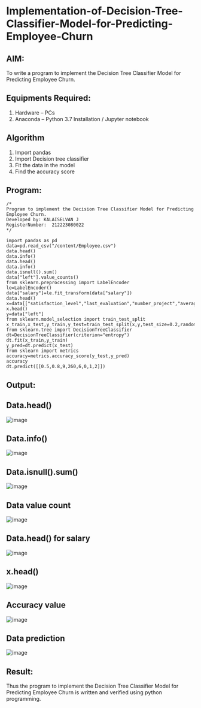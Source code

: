 # Implementation-of-Decision-Tree-Classifier-Model-for-Predicting-Employee-Churn

## AIM:
To write a program to implement the Decision Tree Classifier Model for Predicting Employee Churn.

## Equipments Required:
1. Hardware – PCs
2. Anaconda – Python 3.7 Installation / Jupyter notebook

## Algorithm
1. Import pandas
2. Import Decision tree classifier
3. Fit the data in the model
4. Find the accuracy score


## Program:
```
/*
Program to implement the Decision Tree Classifier Model for Predicting Employee Churn.
Developed by: KALAISELVAN J
RegisterNumber:  212223080022
*/
```
```
import pandas as pd
data=pd.read_csv("/content/Employee.csv")
data.head()
data.info()
data.head()
data.info()
data.isnull().sum()
data["left"].value_counts()
from sklearn.preprocessing import LabelEncoder
le=LabelEncoder()
data["salary"]=le.fit_transform(data["salary"])
data.head()
x=data[["satisfaction_level","last_evaluation","number_project","average_montly_hours","time_spend_company","Work_accident","promotion_last_5years","salary"]]
x.head()
y=data["left"]
from sklearn.model_selection import train_test_split
x_train,x_test,y_train,y_test=train_test_split(x,y,test_size=0.2,random_state=100)
from sklearn.tree import DecisionTreeClassifier
dt=DecisionTreeClassifier(criterion="entropy")
dt.fit(x_train,y_train)
y_pred=dt.predict(x_test)
from sklearn import metrics
accuracy=metrics.accuracy_score(y_test,y_pred)
accuracy
dt.predict([[0.5,0.8,9,260,6,0,1,2]])
```
## Output:
## Data.head()
![image](https://github.com/user-attachments/assets/86fcefb5-d00f-4f4b-93fd-e10ce7d8f070)

## Data.info()
![image](https://github.com/user-attachments/assets/dc78d66a-a8a7-4524-a589-93c6a84ba4ea)

## Data.isnull().sum()
![image](https://github.com/user-attachments/assets/310dc6d2-6c19-4d2e-a051-6d7377b04756)

## Data value count
![image](https://github.com/user-attachments/assets/868949a4-8ec0-4965-a585-835b644817e2)

##   Data.head() for salary
![image](https://github.com/user-attachments/assets/4259ac0f-1b68-4e46-8f03-9bf2c0ef6213)

## x.head()
![image](https://github.com/user-attachments/assets/3ec27a02-2a40-4788-a493-43055fface58)

## Accuracy value
![image](https://github.com/user-attachments/assets/fafd3b5c-6264-4fe4-a499-48b879ae001b)

## Data prediction
![image](https://github.com/user-attachments/assets/1b823bfc-5108-41f6-8618-a57d059f99fe)


## Result:
Thus the program to implement the  Decision Tree Classifier Model for Predicting Employee Churn is written and verified using python programming.
